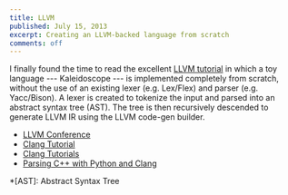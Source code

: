 ```yaml
---
title: LLVM
published: July 15, 2013
excerpt: Creating an LLVM-backed language from scratch
comments: off
---
```


I finally found the time to read the excellent [LLVM tutorial](http://llvm.org/docs/tutorial/) in which a toy language --- Kaleidoscope --- is implemented completely from scratch, without the use of an existing lexer (e.g. Lex/Flex) and parser (e.g. Yacc/Bison). A lexer is created to tokenize the input and parsed into an abstract syntax tree (AST). The tree is then recursively descended to generate LLVM IR using the LLVM code-gen builder.

* [LLVM Conference](http://llvm.org/devmtg/2010-11/)
* [Clang Tutorial](http://amnoid.de/tmp/clangtut/tut.html)
* [Clang Tutorials](https://github.com/loarabia/Clang-tutorial)
* [Parsing C++ with Python and Clang](http://eli.thegreenplace.net/2011/07/03/parsing-c-in-python-with-clang/)

*[AST]: Abstract Syntax Tree
